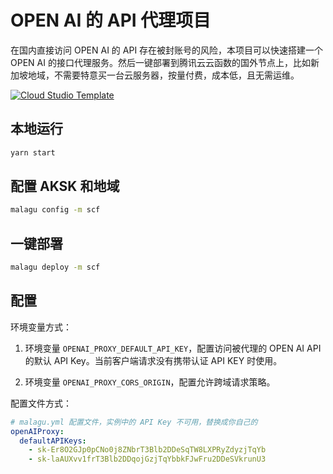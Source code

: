 # OPEN AI 的 API 代理项目

在国内直接访问 OPEN AI 的 API 存在被封账号的风险，本项目可以快速搭建一个 OPEN AI 的接口代理服务。然后一键部署到腾讯云云函数的国外节点上，比如新加坡地域，不需要特意买一台云服务器，按量付费，成本低，且无需运维。

[![Cloud Studio Template](https://cs-res.codehub.cn/common/assets/icon-badge.svg)](https://cloudstudio.net/#https://github.com/cloudstudio-platform/openai-proxy.git)

## 本地运行

```bash
yarn start
```

## 配置 AKSK 和地域

```bash
malagu config -m scf
```

## 一键部署

```bash
malagu deploy -m scf
```

## 配置

环境变量方式：

1. 环境变量 `OPENAI_PROXY_DEFAULT_API_KEY`，配置访问被代理的 OPEN AI API 的默认 API Key。当前客户端请求没有携带认证 API KEY 时使用。

1. 环境变量 `OPENAI_PROXY_CORS_ORIGIN`，配置允许跨域请求策略。

配置文件方式：

```yaml
# malagu.yml 配置文件，实例中的 API Key 不可用，替换成你自己的
openAIProxy:
  defaultAPIKeys: 
    - sk-Er8O2GJp0pCNo0j8ZNbrT3Blb2DDeSqTW8LXPRyZdyzjTqYb
    - sk-laAUXvv1frT3Blb2DDqojGzjTqYbbkFJwFru2DDeSVkrunU3
```
